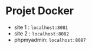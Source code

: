 # Projet Docker
- site 1 : ``localhost:8081``
- site 2 : ``localhost:8082``
- phpmyadmin: ``localhost:8087``